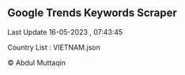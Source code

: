 

## Google Trends Keywords Scraper 
 
Last Update 16-05-2023 , 07:43:45

Country List :
VIETNAM.json



© Abdul Muttaqin 
